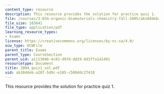 ```yaml
---
content_type: resource
description: This resource provides the solution for practice quiz 1.
file: /courses/3-034-organic-biomaterials-chemistry-fall-2005/ab104deba28f5d9ce185c509ddc27418_2004_quiz1_sol.pdf
file_size: 183641
file_type: application/pdf
learning_resource_types:
- Exams
license: https://creativecommons.org/licenses/by-nc-sa/4.0/
ocw_type: OCWFile
parent_title: Exams
parent_type: CourseSection
parent_uid: a111304b-4c83-d97d-dd29-8d3ffa141491
resourcetype: Document
title: 2004_quiz1_sol.pdf
uid: ab104deb-a28f-5d9c-e185-c509ddc27418
---
```

This resource provides the solution for practice quiz 1.
